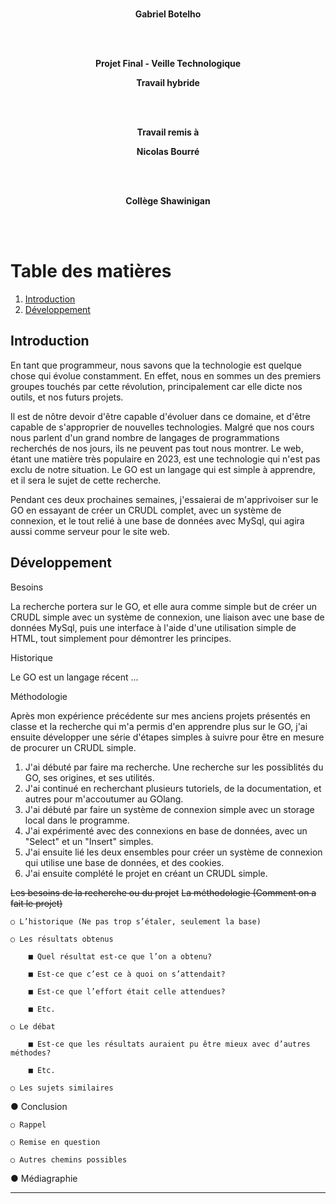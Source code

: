 <div align="center">

<br/>

**Gabriel Botelho**

<br/><br/>

**Projet Final - Veille Technologique**

**Travail hybride**

<br/><br/>

**Travail remis à**

**Nicolas Bourré**

<br/><br/>

**Collège Shawinigan**

</div>
<br/><br/>

# Table des matières
1. [Introduction](#Introduction)
2. [Développement](#Développement)

## Introduction

En tant que programmeur, nous savons que la technologie est quelque chose qui évolue constamment. En effet, nous en sommes un des premiers groupes touchés par cette révolution, principalement car elle dicte nos outils, et nos futurs projets.

Il est de nôtre devoir d'être capable d'évoluer dans ce domaine, et d'être capable de s'approprier de nouvelles technologies. Malgré que nos cours nous parlent d'un grand nombre de langages de programmations recherchés de nos jours, ils ne peuvent pas tout nous montrer.
Le web, étant une matière très populaire en 2023, est une technologie qui n'est pas exclu de notre situation. Le GO est un langage qui est simple à apprendre, et il sera le sujet de cette recherche.

Pendant ces deux prochaines semaines, j'essaierai de m'apprivoiser sur le GO en essayant de créer un CRUDL complet, avec un système de connexion, et le tout relié à une base de données avec MySql, qui agira aussi comme serveur pour le site web. 

## Développement

Besoins

La recherche portera sur le GO, et elle aura comme simple but de créer un CRUDL simple avec un système de connexion, une liaison avec une base de données MySql, puis une interface à l'aide d'une utilisation simple de HTML, tout simplement pour démontrer les principes.

Historique

Le GO est un langage récent ...

Méthodologie

Après mon expérience précédente sur mes anciens projets présentés en classe et la recherche qui m'a permis d'en apprendre plus sur le GO, j'ai ensuite développer une série d'étapes simples à suivre pour être en mesure de procurer un CRUDL simple.

1. J'ai débuté par faire ma recherche. Une recherche sur les possiblités du GO, ses origines, et ses utilités.
2. J'ai continué en recherchant plusieurs tutoriels, de la documentation, et autres pour m'accoutumer au GOlang.
3. J'ai débuté par faire un système de connexion simple avec un storage local dans le programme.
4. J'ai expérimenté avec des connexions en base de données, avec un "Select" et un "Insert" simples.
5. J'ai ensuite lié les deux ensembles pour créer un système de connexion qui utilise une base de données, et des cookies.
6. J'ai ensuite complété le projet en créant un CRUDL simple.



~~Les besoins de la recherche ou du projet~~
~~La méthodologie (Comment on a fait le projet)~~


	○ L’historique (Ne pas trop s’étaler, seulement la base)

	○ Les résultats obtenus

		■ Quel résultat est-ce que l’on a obtenu?

		■ Est-ce que c’est ce à quoi on s’attendait?

		■ Est-ce que l’effort était celle attendues?

		■ Etc.

	○ Le débat

		■ Est-ce que les résultats auraient pu être mieux avec d’autres méthodes?

		■ Etc.

	○ Les sujets similaires

● Conclusion

	○ Rappel

	○ Remise en question

	○ Autres chemins possibles

● Médiagraphie


---
